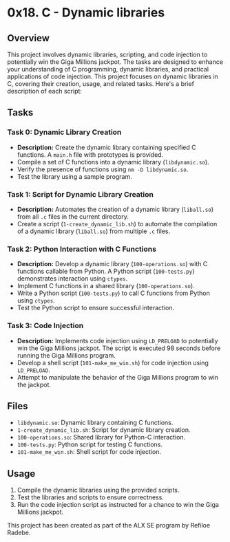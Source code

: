 # 0x18. C - Dynamic libraries

## Overview

This project involves dynamic libraries, scripting, and code injection to potentially win the Giga Millions jackpot. The tasks are designed to enhance your understanding of C programming, dynamic libraries, and practical applications of code injection.
This project focuses on dynamic libraries in C, covering their creation, usage, and related tasks. Here's a brief description of each script:

## Tasks

### Task 0: Dynamic Library Creation

- **Description:** Create the dynamic library containing specified C functions. A `main.h` file with prototypes is provided.
- Compile a set of C functions into a dynamic library (`libdynamic.so`).
- Verify the presence of functions using `nm -D libdynamic.so`.
- Test the library using a sample program.

### Task 1: Script for Dynamic Library Creation

- **Description:** Automates the creation of a dynamic library (`liball.so`) from all `.c` files in the current directory.
- Create a script (`1-create_dynamic_lib.sh`) to automate the compilation of a dynamic library (`liball.so`) from multiple `.c` files.

### Task 2: Python Interaction with C Functions

- **Description:** Develop a dynamic library (`100-operations.so`) with C functions callable from Python. A Python script (`100-tests.py`) demonstrates interaction using `ctypes`.
- Implement C functions in a shared library (`100-operations.so`).
- Write a Python script (`100-tests.py`) to call C functions from Python using `ctypes`.
- Test the Python script to ensure successful interaction.

### Task 3: Code Injection

- **Description:** Implements code injection using `LD_PRELOAD` to potentially win the Giga Millions jackpot. The script is executed 98 seconds before running the Giga Millions program.
- Develop a shell script (`101-make_me_win.sh`) for code injection using `LD_PRELOAD`.
- Attempt to manipulate the behavior of the Giga Millions program to win the jackpot.

## Files

- `libdynamic.so`: Dynamic library containing C functions.
- `1-create_dynamic_lib.sh`: Script for dynamic library creation.
- `100-operations.so`: Shared library for Python-C interaction.
- `100-tests.py`: Python script for testing C functions.
- `101-make_me_win.sh`: Shell script for code injection.

## Usage

1. Compile the dynamic libraries using the provided scripts.
2. Test the libraries and scripts to ensure correctness.
3. Run the code injection script as instructed for a chance to win the Giga Millions jackpot.

This project has been created as part of the ALX SE program by Refiloe Radebe.
